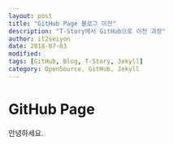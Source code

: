 ```yaml
---
layout: post
title: "GitHub Page 블로그 이전"
description: "T-Story에서 GitHub으로 이전 과정"  
author: it2seiyon
date: 2018-07-03
modified:
tags: [GitHub, Blog, T-Story, Jekyll]
category: OpenSource, GitHub, Jekyll
---  
```


# GitHub Page
안녕하세요. 
